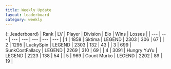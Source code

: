 ```yaml
---
title: Weekly Update
layout: leaderboard
category: weekly
---
```


{: .leaderboard}
| Rank | LV | Player | Division | Elo | Wins | Losses |
| --- | --- | --- | --- | --- | --- | --- |
| <span data-change="0">1</span> | 1858 | <span title="ID: 353063">Sktima</span> | LEGEND | <span data-change="2">2303</span> | <span data-change="1">306</span> | <span data-change="0">67</span> |
| <span data-change="2">2</span> | 1295 | <span title="ID: 498412">LuckySpin</span> | LEGEND | <span data-change="85">2303</span> | <span data-change="26">132</span> | <span data-change="1">43</span> |
| <span data-change="-1">3</span> | 699 | <span title="ID: 402846">SunkCostFallacy</span> | LEGEND | <span data-change="-5">2269</span> | <span data-change="97">310</span> | <span data-change="21">69</span> |
| <span data-change="-1">4</span> | 3091 | <span title="ID: 164871">Hungry YuYu</span> | LEGEND | <span data-change="-22">2223</span> | <span data-change="3">138</span> | <span data-change="2">54</span> |
| <span data-change="5">5</span> | 969 | <span title="ID: 498323">Count Murko</span> | LEGEND | <span data-change="89">2202</span> | <span data-change="19">89</span> | <span data-change="1">19</span> |